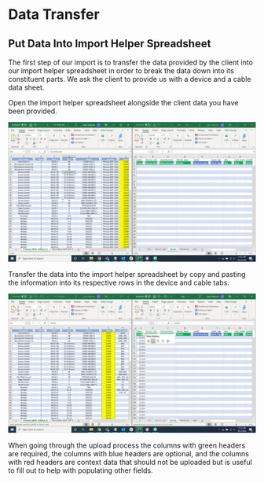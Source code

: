 # Data Transfer

## Put Data Into Import Helper Spreadsheet

The first step of our import is to transfer the data provided by the client into our import helper spreadsheet in order to break the data down into its constituent parts. We ask the client to provide us with a device and a cable data sheet.

Open the import helper spreadsheet alongside the client data you have been provided.

![Split Screen](../img/import/split_screen.png)

Transfer the data into the import helper spreadsheet by copy and pasting the information into its respective rows in the device and cable tabs.

![Data Transfer](../img/import/data_transfer.png)

When going through the upload process the columns with green headers are required, the columns with blue headers are optional, and the columns with red headers are context data that should not be uploaded but is useful to fill out to help with populating other fields.
